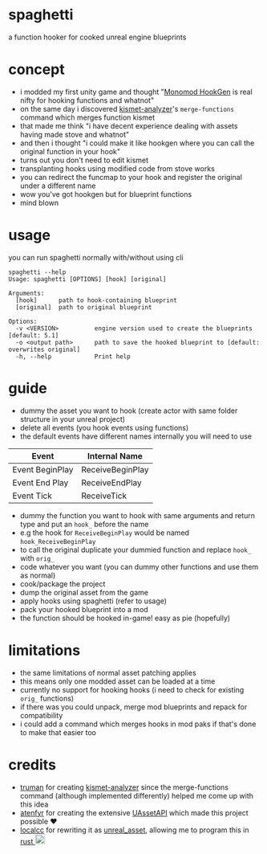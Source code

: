 # spaghetti
a function hooker for cooked unreal engine blueprints

# concept
- i modded my first unity game and thought "[Monomod HookGen](https://github.com/MonoMod/MonoMod/blob/reorganize/docs/RuntimeDetour.HookGen/Usage.md) is real nifty for hooking functions and whatnot"
- on the same day i discovered [kismet-analyzer](https://github.com/trumank/kismet-analyzer)'s `merge-functions` command which merges function kismet
- that made me think "i have decent experience dealing with assets having made stove and whatnot"
- and then i thought "i could make it like hookgen where you can call the original function in your hook"
- turns out you don't need to edit kismet
- transplanting hooks using modified code from stove works
- you can redirect the funcmap to your hook and register the original under a different name
- wow you've got hookgen but for blueprint functions
- mind blown

# usage
you can run spaghetti normally with/without using cli
```
spaghetti --help
Usage: spaghetti [OPTIONS] [hook] [original]

Arguments:
  [hook]      path to hook-containing blueprint
  [original]  path to original blueprint

Options:
  -v <VERSION>          engine version used to create the blueprints [default: 5.1]
  -o <output path>      path to save the hooked blueprint to [default: overwrites original]
  -h, --help            Print help
```

# guide
- dummy the asset you want to hook (create actor with same folder structure in your unreal project)
- delete all events (you hook events using functions)
- the default events have different names internally you will need to use

| Event           | Internal Name    |
|-----------------|------------------|
| Event BeginPlay | ReceiveBeginPlay |
| Event End Play  | ReceiveEndPlay   |
| Event Tick      | ReceiveTick      |

- dummy the function you want to hook with same arguments and return type and put an `hook_` before the name
- e.g the hook for `ReceiveBeginPlay` would be named `hook_ReceiveBeginPlay`
- to call the original duplicate your dummied function and replace `hook_` with `orig_`
- code whatever you want (you can dummy other functions and use them as normal)
- cook/package the project
- dump the original asset from the game
- apply hooks using spaghetti (refer to usage)
- pack your hooked blueprint into a mod
- the function should be hooked in-game! easy as pie (hopefully)

# limitations
- the same limitations of normal asset patching applies
- this means only one modded asset can be loaded at a time
- currently no support for hooking hooks (i need to check for existing `orig_` functions)
- if there was you could unpack, merge mod blueprints and repack for compatibility
- i could add a command which merges hooks in mod paks if that's done to make that easier too

# credits
- [truman](https://github.com/trumank) for creating [kismet-analyzer](https://github.com/trumank/kismet-analyzer) since the merge-functions command (although implemented differently) helped me come up with this idea
- [atenfyr](https://github.com/atenfyr) for creating the extensive [UAssetAPI](https://github.com/atenfyr/UAssetAPI) which made this project possible ❤️
- [localcc](https://github.com/localcc) for rewriting it as [unreal_asset](https://github.com/AstroTechies/unrealmodding/tree/main/unreal_asset), allowing me to program this in [rust <img src="https://raw.githubusercontent.com/Tarikul-Islam-Anik/Animated-Fluent-Emojis/master/Emojis/Food/Crab.png" width="20" />](https://www.rust-lang.org/)

